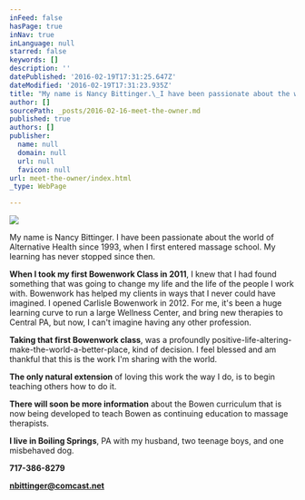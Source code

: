```yaml
---
inFeed: false
hasPage: true
inNav: true
inLanguage: null
starred: false
keywords: []
description: ''
datePublished: '2016-02-19T17:31:25.647Z'
dateModified: '2016-02-19T17:31:23.935Z'
title: "My name is Nancy Bittinger.\_I have been passionate about the world of Alternative Health since 1993, when I first entered massage school. My learning has never stopped since then."
author: []
sourcePath: _posts/2016-02-16-meet-the-owner.md
published: true
authors: []
publisher:
  name: null
  domain: null
  url: null
  favicon: null
url: meet-the-owner/index.html
_type: WebPage

---
```

![](https://the-grid-user-content.s3-us-west-2.amazonaws.com/71343c89-2745-4c56-bdb4-71c1aa81b1ef.jpg)

My name is Nancy Bittinger. I have been passionate about the world of Alternative Health since 1993, when I first entered massage school. My learning has never stopped since then.

**When I took my first Bowenwork Class in 2011**, I
knew that I had found something that was going to change my life and the life
of the people I work with. Bowenwork has helped my clients in ways that I never
could have imagined. I opened Carlisle Bowenwork in 2012\. For me, it's been a
huge learning curve to run a large Wellness Center, and bring new therapies to
Central PA, but now, I can't imagine having any other profession.

**Taking that first Bowenwork class**, was a profoundly
positive-life-altering-make-the-world-a-better-place, kind of decision. I feel
blessed and am thankful that this is the work I'm sharing with the world.

**The only natural extension** of loving this work the
way I do, is to begin teaching others how to do it. 

**There will soon be more information** about the Bowen
curriculum that is now being developed to teach Bowen as continuing education
to massage therapists.

**I live in Boiling Springs**, PA with my husband, two
teenage boys, and one misbehaved dog.

**717-386-8279**

**nbittinger@comcast.net**